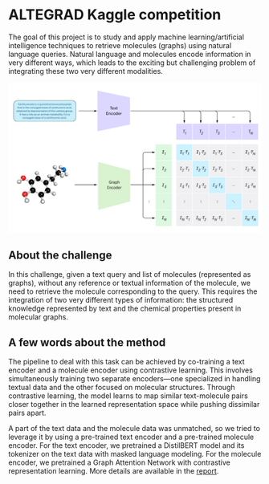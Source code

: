 # ALTEGRAD Kaggle competition

The goal of this project is to study and apply machine learning/artificial intelligence techniques to retrieve molecules (graphs) using natural language queries. Natural language and molecules encode information in very different ways, which leads to the exciting but challenging problem of integrating these two very different modalities.

![image](graph_text_contrastive.png)


## About the challenge

In this challenge, given a text query and list of molecules (represented as graphs), without any reference or textual information of the molecule, we need to retrieve the molecule corresponding to the query. This requires the integration of two very different types of information: the structured knowledge represented by text and the chemical properties present in molecular graphs. 

## A few words about the method

The pipeline to deal with this task can be achieved by co-training a text encoder and a molecule encoder using contrastive learning. This involves simultaneously training two separate encoders—one specialized in handling textual data and the other focused on molecular structures. Through contrastive learning, the model learns to map similar text-molecule pairs closer together in the learned representation space while pushing dissimilar pairs apart.

A part of the text data and the molecule data was unmatched, so we tried to leverage it by using a pre-trained text encoder and a pre-trained molecule encoder.
For the text encoder, we pretrained a DistilBERT model and its tokenizer on the text data with masked language modeling. For the molecule encoder, we pretrained a Graph Attention Network with contrastive representation learning. More details are available in the [report](report.pdf).